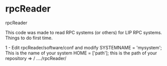 # rpcReader
rpcReader

This code was made to read RPC systems (or others) for LIP RPC systems. Things to do first time. 

1 - Edit rpcReader/software/conf and modify 
    SYSTEMNAME  = 'mysystem';                  This is the name of your system
    HOME        = ['path'];                    this is the path of your repository => / ..../rpcReader/

